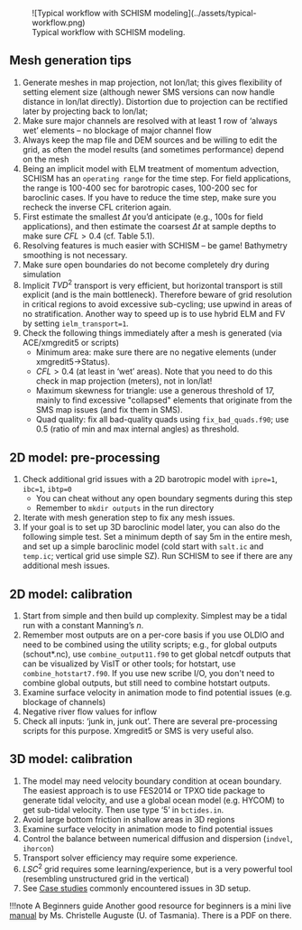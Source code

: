 <figure markdown>
![Typical workflow with SCHISM modeling](../assets/typical-workflow.png)
<figcaption>Typical workflow with SCHISM modeling.</figcaption>
</figure>

## Mesh generation tips
1. Generate meshes in map projection, not lon/lat; this gives flexibility of setting element size (although
   newer SMS versions can now handle distance in lon/lat directly). Distortion due
   to projection can be rectified later by projecting back to lon/lat;
2. Make sure major channels are resolved with at least 1 row of ‘always wet’ elements – no blockage of major channel flow
3. Always keep the map file and DEM sources and be willing to edit the grid, as often the model results (and sometimes performance) depend on the mesh
4. Being an implicit model with ELM treatment of momentum advection, SCHISM has an `operating range` for the time step. For field applications, the range is 100-400 sec for barotropic cases, 100-200 sec for baroclinic cases. If you have to reduce the time step, make sure you recheck the inverse CFL criterion again.
5. First estimate the smallest $\Delta t$ you’d anticipate (e.g., 100s for field applications), and then estimate the coarsest $\Delta t$ at sample depths to make sure $CFL>0.4$ (cf. Table 5.1).
6. Resolving features is much easier with SCHISM – be game! Bathymetry smoothing is not necessary.
7. Make sure open boundaries do not become completely dry during simulation 
8. Implicit $TVD^2$ transport is very efficient, but horizontal transport is still explicit 
(and is the main bottleneck). Therefore beware of grid resolution in critical regions to avoid 
excessive sub-cycling; use upwind in areas of no stratification. Another way to speed up is 
 to use hybrid ELM and FV by setting `ielm_transport=1`.
9. Check the following things immediately after a mesh is generated (via ACE/xmgredit5 or scripts)
    - Minimum area: make sure there are no negative elements (under xmgredit5->Status).
    - $CFL>0.4$ (at least in ‘wet’ areas). Note that you need to do this check in map projection (meters), not in lon/lat!
    - Maximum skewness for triangle: use a generous threshold of 17, mainly to find excessive "collapsed" elements that originate from the SMS map issues (and fix them in SMS).
    - Quad quality: fix all bad-quality quads using `fix_bad_quads.f90`; use 0.5 (ratio of min and max internal angles) as threshold.

## 2D model: pre-processing
1. Check additional grid issues with a 2D barotropic model with `ipre=1`, `ibc=1`, `ibtp=0`
    - You can cheat without any open boundary segments during this step
    - Remember to `mkdir outputs` in the run directory
2. Iterate with mesh generation step to fix any mesh issues.
3. If your goal is to set up 3D baroclinic model later, you can also do the following simple test. Set a minimum
  depth of say 5m in the entire mesh, and set up a simple baroclinic model (cold start with `salt.ic` and `temp.ic`; vertical
  grid use simple SZ).
  Run SCHISM to see if there are any additional mesh issues.

## 2D model: calibration
1. Start from simple and then build up complexity. Simplest may be a tidal run with a constant Manning’s $n$.
2. Remember most outputs are on a per-core basis if you use OLDIO and need to be combined using the 
 utility scripts; e.g., for global outputs (schout*.nc), use `combine_output11.f90` to get global 
  netcdf outputs that can be visualized by VisIT or other tools; for hotstart, use `combine_hotstart7.f90`. If you use new
  scribe I/O, you don't need to combine global outputs, but still need to combine hotstart outputs.
3. Examine surface velocity in animation mode to find potential issues (e.g. blockage of channels)
4. Negative river flow values for inflow
5. Check all inputs: ‘junk in, junk out’. There are several pre-processing scripts for this purpose. Xmgredit5 or SMS is very useful also. 

## 3D model: calibration
1. The model may need velocity boundary condition at ocean boundary. The easiest approach is to 
   use FES2014 or TPXO tide package to generate tidal velocity, and use a global ocean model (e.g. HYCOM) to get sub-tidal velocity. Then use type ‘5’ in `bctides.in`.
2. Avoid large bottom friction in shallow areas in 3D regions
3. Examine surface velocity in animation mode to find potential issues
4. Control the balance between numerical diffusion and dispersion (`indvel`, `ihorcon`)
5. Transport solver efficiency may require some experience.
6. $LSC^2$ grid requires some learning/experience, but is a very powerful tool (resembling unstructured grid in the vertical)
7. See [Case studies](../case-study.md) commonly encountered issues in 3D setup.

!!!note A Beginners guide
    Another good resource for beginners is a mini live [manual](https://github.com/Krys1202/Guide_SCHISM) by Ms. Christelle Auguste (U. of Tasmania). There is a PDF on there.
